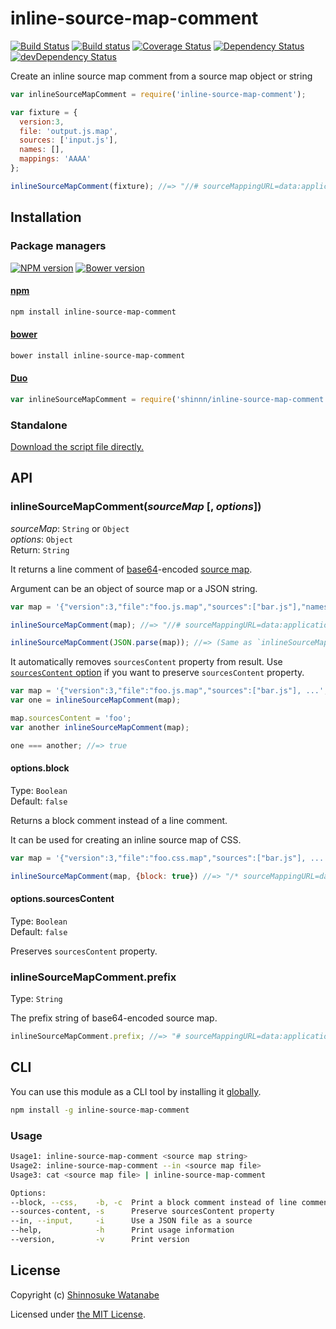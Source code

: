 # inline-source-map-comment

[![Build Status](https://travis-ci.org/shinnn/inline-source-map-comment.svg?branch=master)](https://travis-ci.org/shinnn/inline-source-map-comment)
[![Build status](https://ci.appveyor.com/api/projects/status/57fmdhy41qainu8g?svg=true)](https://ci.appveyor.com/project/ShinnosukeWatanabe/inline-source-map-comment)
[![Coverage Status](https://img.shields.io/coveralls/shinnn/inline-source-map-comment.svg?style=flat)](https://coveralls.io/r/shinnn/inline-source-map-comment)
[![Dependency Status](https://david-dm.org/shinnn/inline-source-map-comment.svg)](https://david-dm.org/shinnn/inline-source-map-comment)
[![devDependency Status](https://david-dm.org/shinnn/inline-source-map-comment/dev-status.svg)](https://david-dm.org/shinnn/inline-source-map-comment#info=devDependencies)

Create an inline source map comment from a source map object or string

```javascript
var inlineSourceMapComment = require('inline-source-map-comment');

var fixture = {
  version:3,
  file: 'output.js.map',
  sources: ['input.js'],
  names: [],
  mappings: 'AAAA'
};

inlineSourceMapComment(fixture); //=> "//# sourceMappingURL=data:application/json;base64,eyJ2ZXJzaW9uIjozLCJmaWxlIjoib3V0cHV0LmpzLm1hcCIsInNvdXJjZXMiOlsiaW5wdXQuanMiXSwibmFtZXMiOltdLCJtYXBwaW5ncyI6IkFBQUEifQ=="
```

## Installation

### Package managers

[![NPM version](https://img.shields.io/npm/v/inline-source-map-comment.svg?style=flat)](https://www.npmjs.com/package/inline-source-map-comment)
[![Bower version](https://img.shields.io/bower/v/inline-source-map-comment.svg?style=flat)](https://github.com/shinnn/inline-source-map-comment/releases)

#### [npm](https://www.npmjs.com/)

```sh
npm install inline-source-map-comment
```

#### [bower](http://bower.io/)

```sh
bower install inline-source-map-comment
```

#### [Duo](http://duojs.org/)

```javascript
var inlineSourceMapComment = require('shinnn/inline-source-map-comment');
```

### Standalone

[Download the script file directly.](https://raw.githubusercontent.com/shinnn/inline-source-map-comment/master/inline-source-map-comment.js)

## API

### inlineSourceMapComment(*sourceMap* [, *options*])

*sourceMap*: `String` or `Object`  
*options*: `Object`  
Return: `String`

It returns a line comment of [base64](http://wikipedia.org/wiki/Base64)-encoded [source map](https://docs.google.com/document/d/1U1RGAehQwRypUTovF1KRlpiOFze0b-_2gc6fAH0KY0k).

Argument can be an object of source map or a JSON string.

```javascript
var map = '{"version":3,"file":"foo.js.map","sources":["bar.js"],"names":[],"mappings":"AAAA"}';

inlineSourceMapComment(map); //=> "//# sourceMappingURL=data:application/json;base64,eyJ2ZXJzaW9uIjozLCJmaWxlIjoiZm9vLmpzLm1hcCIsInNvdXJjZXMiOlsiYmFyLmpzIl0sIm5hbWVzIjpbXSwibWFwcGluZ3MiOiJBQUFBIn0="

inlineSourceMapComment(JSON.parse(map)); //=> (Same as `inlineSourceMapComment.js(map)`)
```

It automatically removes `sourcesContent` property from result. Use [`sourcesContent` option](#optionssourcescontent) if you want to preserve `sourcesContent` property.

```javascript
var map = '{"version":3,"file":"foo.js.map","sources":["bar.js"], ...';
var one = inlineSourceMapComment(map);

map.sourcesContent = 'foo';
var another inlineSourceMapComment(map);

one === another; //=> true
```

#### options.block

Type: `Boolean`  
Default: `false`

Returns a block comment instead of a line comment.

It can be used for creating an inline source map of CSS.

```javascript
var map = '{"version":3,"file":"foo.css.map","sources":["bar.js"], ...';

inlineSourceMapComment(map, {block: true}) //=> "/* sourceMappingURL=data:application/json;base64,eyJ2ZXJ ... */"
```

#### options.sourcesContent

Type: `Boolean`  
Default: `false`

Preserves `sourcesContent` property.

### inlineSourceMapComment.prefix

Type: `String`

The prefix string of base64-encoded source map.

```javascript
inlineSourceMapComment.prefix; //=> "# sourceMappingURL=data:application/json;base64,"
```

## CLI

You can use this module as a CLI tool by installing it [globally](https://docs.npmjs.com/files/folders#global-installation).

```sh
npm install -g inline-source-map-comment
```

### Usage

```sh
Usage1: inline-source-map-comment <source map string>
Usage2: inline-source-map-comment --in <source map file>
Usage3: cat <source map file> | inline-source-map-comment

Options:
--block, --css,    -b, -c  Print a block comment instead of line comment
--sources-content, -s      Preserve sourcesContent property
--in, --input,     -i      Use a JSON file as a source
--help,            -h      Print usage information
--version,         -v      Print version
```

## License

Copyright (c) [Shinnosuke Watanabe](https://github.com/shinnn)

Licensed under [the MIT License](./LICENSE).
